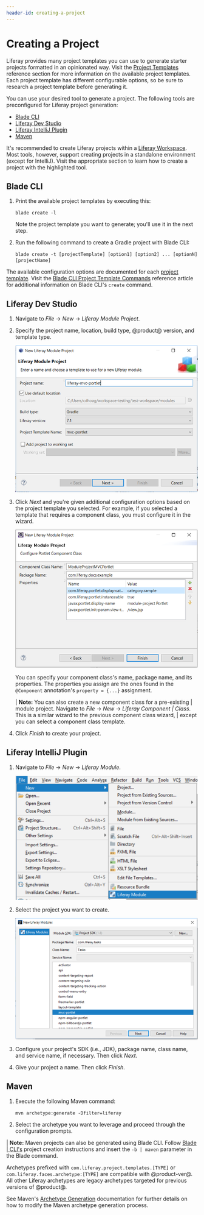 ```yaml
---
header-id: creating-a-project
---
```


# Creating a Project

Liferay provides many project templates you can use to generate starter projects
formatted in an opinionated way. Visit the [Project
Templates](/developer/reference/-/knowledge_base/7-2/project-templates)
reference section for more information on the available project templates. Each
project template has different configurable options, so be sure to research
a project template before generating it.

You can use your desired tool to generate a project. The following tools are
preconfigured for Liferay project generation:

- [Blade CLI](/developer/reference/-/knowledge_base/7-2/blade-cli)
- [Liferay Dev Studio](/developer/reference/-/knowledge_base/7-2/liferay-dev-studio)
- [Liferay IntelliJ Plugin](/developer/reference/-/knowledge_base/7-2/liferay-intellij-plugin)
- [Maven](/developer/reference/-/knowledge_base/7-2/maven)

It's recommended to create Liferay projects within a
[Liferay Workspace](/developer/tutorials/-/knowledge_base/7-2/liferay-workspace).
Most tools, however, support creating projects in a standalone environment
(except for IntelliJ). Visit the appropriate section to learn how to create a
project with the highlighted tool.

## Blade CLI

1.  Print the available project templates by executing this:

        blade create -l

    Note the project template you want to generate; you'll use it in the next
    step.

2.  Run the following command to create a Gradle project with Blade CLI:

        blade create -t [projectTemplate] [option1] [option2] ... [optionN] [projectName]

The available configuration options are documented for each
[project template](/developer/reference/-/knowledge_base/7-2/project-templates).
Visit the
[Blade CLI Project Template Commands](path/blade-cli-project-template-commands)
reference article for additional information on Blade CLI's `create` command.

## Liferay Dev Studio

1.  Navigate to *File* &rarr; *New* &rarr; *Liferay Module Project*.

2.  Specify the project name, location, build type, @product@ version, and
    template type.

    ![Figure 1: The New Liferay Module Project wizard offers project templates for JAR and WAR-based projects.](../../images/liferay-project-wizard.png)

3.  Click *Next* and you're given additional configuration options based on the
    project template you selected. For example, if you selected a template that
    requires a component class, you must configure it in the wizard.

    ![Figure 2: Specify your component class's details in the Portlet Component Class Wizard.](../../images/component-class-wizard.png)

    You can specify your component class's name, package name, and its
    properties. The properties you assign are the ones found in the `@Component`
    annotation's `property = {...}` assignment.

    | **Note:** You can also create a new component class for a pre-existing
    | module project. Navigate to *File* &rarr; *New* &rarr; *Liferay Component
    | Class*. This is a similar wizard to the previous component class wizard,
    | except you can select a component class template. 

4.  Click *Finish* to create your project.

## Liferay IntelliJ Plugin

1.  Navigate to *File* &rarr; *New* &rarr; *Liferay Module*.

    ![Figure 3: Selecting *Liferay Module* opens the New Liferay Modules wizard.](../../images/intellij-new-liferay-module.png)

2.  Select the project you want to create.

    ![Figure 4: Choose the project template to create your module.](../../images/intellij-modules.png)

3.  Configure your project's SDK (i.e., JDK), package name, class name, and
    service name, if necessary. Then click *Next*.

4.  Give your project a name. Then click *Finish*.

## Maven

1.  Execute the following Maven command:

        mvn archetype:generate -Dfilter=liferay

2.  Select the archetype you want to leverage and proceed through the
    configuration prompts.

| **Note:** Maven projects can also be generated using Blade CLI. Follow [Blade
| CLI's](#blade-cli-gradle) project creation instructions and insert the `-b
| maven` parameter in the Blade command.

Archetypes prefixed with `com.liferay.project.templates.[TYPE]` or
`com.liferay.faces.archetype:[TYPE]` are compatible with @product-ver@. All
other Liferay archetypes are legacy archetypes targeted for previous versions of
@product@.

See Maven's
[Archetype Generation](http://maven.apache.org/archetype/maven-archetype-plugin/generate-mojo.html)
documentation for further details on how to modify the Maven archetype
generation process.
